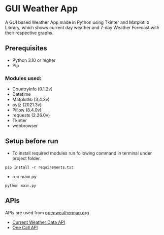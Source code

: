 
# GUI Weather App

A GUI based Weather App made in Python using Tkinter and Matplotlib Library, which shows current day weather and 7-day Weather Forecast with their respective graphs.

## Prerequisites
- Python 3.10 or higher
- Pip

### Modules used:
- CountryInfo (0.1.2v)
- Datetime
- Matplotlib (3.4.3v)
- pytz (2021.3v)
- Pillow (8.4.0v)
- requests (2.26.0v)
- Tkinter
- webbrowser

## Setup before run
- To install required modules run following command in terminal under project folder.
```
pip install -r requirements.txt
```
- run main.py
```
python main.py
```

## APIs
APIs are used from [openweathermap.org](https://openweathermap.org/)
- [Current Weather Data API](https://openweathermap.org/current)
- [One Call API](https://openweathermap.org/api/one-call-api)

